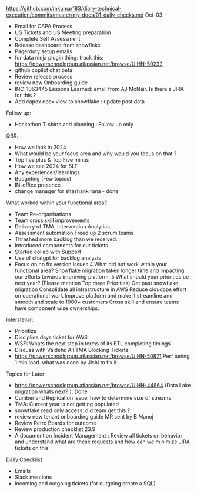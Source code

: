 https://github.com/mkumar183/diary-technical-execution/commits/master/my-docs/01-daily-checks.md
Oct-03:
- Email for CAPA Process 
- US Tickets and US Meeting preparation 
- Complete Self Assessment 
- Release dashboard from snowflake
- Pagerduty setup emails 
- for data ninja plugin thing: track this: https://powerschoolgroup.atlassian.net/browse/UIHN-50232
- github copilot chat beta 
- Review release process 
- review new Onboarding guide 
- INC-1063445 Lessons Learned: email from AJ McNair. Is there a JIRA for this ? 
- Add capex opex view to snowflake : update past data 


Follow up: 
- Hackathon T-shirts and planning : Follow up only 


QBR:
- How we look in 2024 
- What would be your focus area and why would you focus on that ? 
- Top five plus & Top Five minus
- How we see 2024 for SLT
- Any experiences/learnings
- Budgeting (Few topics)
- IN-office presence
- change manager for shashank rana - done

What worked within your functional area?
- Team Re-organisations 
- Team cross skill improvements 
- Delivery of TMA, Intervention Analytics. 
- Assessment automation Freed up 2 scrum teams 
- Thrashed more backlog than we received. 
- Introduced components for our tickets 
- Started collab with Support 
- Use of chatgpt for backlog analysis 
- Focus on no fix version issues 
4.What did not work within your functional area?
Snowflake migration taken longer time and impacting our efforts towards improving platform. 
5.What should your priorities be next year? (Please mention Top three Priorities)
Get past snowflake migration
Consolidate all infrastructure in AWS 
Reduce cloudops effort on operational work 
Improve platform and make it streamline and smooth and scale to 1000+ customers 
Cross skill and ensure teams have component wise ownerships. 



Interstellar: 
- Prioritize 
- Discipline days ticket for AWS 
- WSF: Whats the next step in terms of its ETL completing timings 
- Discuss with Vaidehi: All TMA Blocking Tickets 
- https://powerschoolgroup.atlassian.net/browse/UIHN-50871 Perf tuning 1 min load. what was done by Jishi to fix it. 


Topics for Later: 
- https://powerschoolgroup.atlassian.net/browse/UIHN-44864 (Data Lake migration whats next? ): Done 
- Cumberland Replication issue: how to determine size of streams 
- TMA: Current year is not getting populated 
- snowflake read only access: did team get this ? 
- review new tenant onboarding guide MR sent by B Manoj 
- Review Retro Boards for outcome 
- Review production checklist 23.9 
- A document on Incident Management : Review all tickets on behavior and understand what are these requests and how can we minimize JIRA tickets on this 


Daily Checklist 
- Emails
- Slack mentions 
- incoming and outgoing tickets (for outgoing create a SQL)